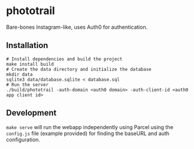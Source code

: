 # phototrail

Bare-bones Instagram-like, uses Auth0 for authentication.

## Installation

```
# Install dependencies and build the project
make install build
# Create the data directory and initialize the database
mkdir data
sqlite3 data/database.sqlite < database.sql
# Run the server
./build/phototrail -auth-domain <auth0 domain> -auth-client-id <auth0 app client id>
```

## Development

`make serve` will run the webapp independently using Parcel using the
`config.js` file (example provided) for finding the baseURL and auth
configuration.
